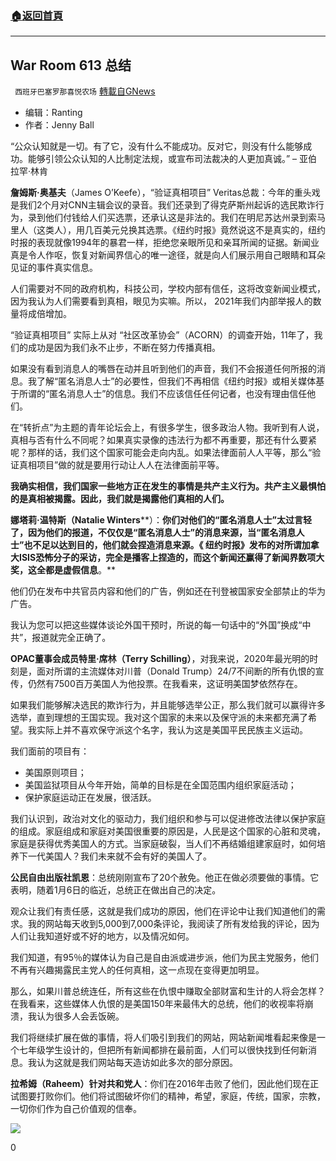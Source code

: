 ###  [:house:返回首頁](https://github.com/ourhimalayas/txt)
---

## War Room 613 总结
` 西班牙巴塞罗那喜悦农场` [轉載自GNews](https://gnews.org/zh-hans/690036/)

- 编辑：Ranting
- 作者：Jenny Ball


“公众认知就是一切。有了它，没有什么不能成功。反对它，则没有什么能够成功。能够引领公众认知的人比制定法规，或宣布司法裁决的人更加真诚。” – 亚伯拉罕·林肯

**詹姆斯·奥基夫**（James O’Keefe），“验证真相项目” Veritas总裁：今年的重头戏是我们2个月对CNN主辑会议的录音。我们还录到了得克萨斯州起诉的选民欺诈行为，录到他们付钱给人们买选票，还承认这是非法的。我们在明尼苏达州录到索马里人（这类人），用几百美元兑换其选票。《纽约时报》竟然说这不是真实的，纽约时报的表现就像1994年的暴君一样，拒绝您亲眼所见和亲耳所闻的证据。新闻业真是令人作呕，恢复对新闻界信心的唯一途径，就是向人们展示用自己眼睛和耳朵见证的事件真实信息。

人们需要对不同的政府机构，科技公司，学校内部有信任，这将改变新闻业模式，因为我认为人们需要看到真相，眼见为实嘛。所以， 2021年我们内部举报人的数量将成倍增加。

“验证真相项目” 实际上从对 “社区改革协会”（ACORN）的调查开始，11年了，我们的成功是因为我们永不止步，不断在努力传播真相。

如果没有看到消息人的嘴唇在动并且听到他们的声音，我们不会报道任何所报的消息。我了解“匿名消息人士”的必要性，但我们不再相信《纽约时报》或相关媒体基于所谓的“匿名消息人士”的信息。我们不应该信任任何记者，也没有理由信任他们。

在“转折点”为主题的青年论坛会上，有很多学生，很多政治人物。我听到有人说，真相与否有什么不同呢？如果真实录像的违法行为都不再重要，那还有什么要紧呢？那样的话，我们这个国家可能会走向内乱。如果法律面前人人平等，那么“验证真相项目”做的就是要用行动让人人在法律面前平等。

**我确实相信，我们国家一些地方正在发生的事情是共产主义行为。共产主义最惧怕的是真相被揭露。因此，我们就是揭露他们真相的人们。**

**娜塔莉·温特斯（Natalie Winters****）：**你们对他们的“匿名消息人士”太过言轻了，因为他们的报道，不仅仅是“匿名消息人士”的消息来源，当“匿名消息人士”也不足以达到目的，他们就会捏造消息来源。《 纽约时报》发布的对所谓加拿大ISIS恐怖分子的采访，完全是播客上捏造的，而这个新闻还赢得了新闻界数项大奖，这全都是虚假信息**。**

他们仍在发布中共官员内容和他们的广告，例如还在刊登被国家安全部禁止的华为广告。

我认为您可以把这些媒体谈论外国干预时，所说的每一句话中的“外国”换成“中共”，报道就完全正确了。

**OPAC****董事会成员特里·席林（Terry Schilling****）**，对我来说，2020年最光明的时刻是，面对所谓的主流媒体对川普（Donald Trump）24/7不间断的所有仇恨的宣传，仍然有7500百万美国人为他投票。在我看来，这证明美国梦依然存在。

如果我们能够解决选民的欺诈行为，并且能够选举公正，那么我们就可以赢得许多选举，直到理想的王国实现。我对这个国家的未来以及保守派的未来都充满了希望。我实际上并不喜欢保守派这个名字，我认为这是美国平民民族主义运动。

我们面前的项目有：

- 美国原则项目；
- 美国监狱项目从今年开始，简单的目标是在全国范围内组织家庭活动；
- 保护家庭运动正在发展，很活跃。


我们认识到，政治对文化的驱动力，我们组织和参与可以促进修改法律以保护家庭的组成。家庭组成和家庭对美国很重要的原因是，人民是这个国家的心脏和灵魂，家庭是获得优秀美国人的方式。当家庭破裂，当人们不再结婚组建家庭时，如何培养下一代美国人？我们未来就不会有好的美国人了。

**公民自由出版社凯恩**：总统刚刚宣布了20个赦免。他正在做必须要做的事情。它表明，随着1月6日的临近，总统正在做出自己的决定。

观众让我们有责任感，这就是我们成功的原因，他们在评论中让我们知道他们的需求。我的网站每天收到5,000到7,000条评论，我阅读了所有发给我的评论，因为人们让我知道好或不好的地方，以及情况如何。

我们知道，有95％的媒体认为自己是自由派或进步派，他们为民主党服务，他们不再有兴趣揭露民主党人的任何真相，这一点现在变得更加明显。

那么，如果川普总统连任，所有这些在仇恨中赚取全部财富和生计的人将会怎样？在我看来，这些媒体人仇恨的是美国150年来最伟大的总统，他们的收视率将崩溃，我认为很多人会丢饭碗。

我们将继续扩展在做的事情，将人们吸引到我们的网站，网站新闻堆看起来像是一个七年级学生设计的，但把所有新闻都排在最前面，人们可以很快找到任何新消息。我认为这就是我们网站每天造访如此多次的部分原因。

**拉希姆（Raheem）针对共和党人**：你们在2016年击败了他们，因此他们现在正试图要打败你们。他们将试图破坏你们的精神，希望，家庭，传统，国家，宗教，一切你们作为自己价值观的信奉。



![]()![](https://gnews-media-offload.s3.amazonaws.com/wp-content/uploads/2020/12/21140607/002233.jpeg)

0
